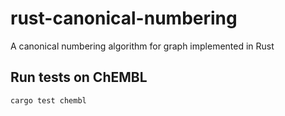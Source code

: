 # rust-canonical-numbering
A canonical numbering algorithm for graph implemented in Rust


## Run tests on ChEMBL
```sh
cargo test chembl
```